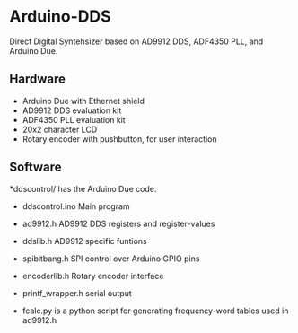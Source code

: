 Arduino-DDS
===========

Direct Digital Syntehsizer based on AD9912 DDS, ADF4350 PLL, and Arduino Due.

Hardware
--------

* Arduino Due with Ethernet shield
* AD9912 DDS evaluation kit
* ADF4350 PLL evaluation kit
* 20x2 character LCD
* Rotary encoder with pushbutton, for user interaction

Software
--------
*ddscontrol/ has the Arduino Due code. 
  * ddscontrol.ino   Main program 
  * ad9912.h         AD9912 DDS registers and register-values
  * ddslib.h         AD9912 specific funtions
  * spibitbang.h     SPI control over Arduino GPIO pins
  * encoderlib.h     Rotary encoder interface
  * printf_wrapper.h serial output
  
* fcalc.py is a python script for generating frequency-word tables used in ad9912.h
